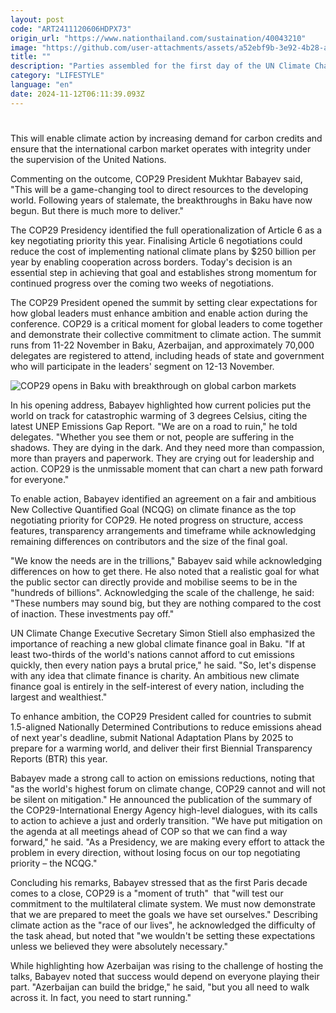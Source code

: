 ```yaml
---
layout: post
code: "ART2411120606HDPX73"
origin_url: "https://www.nationthailand.com/sustaination/40043210"
image: "https://github.com/user-attachments/assets/a52ebf9b-3e92-4b28-a552-ab1eb77b9f1e"
title: ""
description: "Parties assembled for the first day of the UN Climate Change Conference on November 11, 2024, in Baku, Azerbaijan, achieved a critical early success by reaching a consensus on standards for the creation of carbon credits under Article 6.4 of the Paris Agreement."
category: "LIFESTYLE"
language: "en"
date: 2024-11-12T06:11:39.093Z
---
```


# 









This will enable climate action by increasing demand for carbon credits and ensure that the international carbon market operates with integrity under the supervision of the United Nations.

Commenting on the outcome, COP29 President Mukhtar Babayev said, "This will be a game-changing tool to direct resources to the developing world. Following years of stalemate, the breakthroughs in Baku have now begun. But there is much more to deliver."

The COP29 Presidency identified the full operationalization of Article 6 as a key negotiating priority this year. Finalising Article 6 negotiations could reduce the cost of implementing national climate plans by $250 billion per year by enabling cooperation across borders. Today's decision is an essential step in achieving that goal and establishes strong momentum for continued progress over the coming two weeks of negotiations.

The COP29 President opened the summit by setting clear expectations for how global leaders must enhance ambition and enable action during the conference. COP29 is a critical moment for global leaders to come together and demonstrate their collective commitment to climate action. The summit runs from 11-22 November in Baku, Azerbaijan, and approximately 70,000 delegates are registered to attend, including heads of state and government who will participate in the leaders' segment on 12-13 November.

  ![COP29 opens in Baku with breakthrough on global carbon markets](https://github.com/user-attachments/assets/724091cb-43ec-439d-8d53-278ce91af00b)

In his opening address, Babayev highlighted how current policies put the world on track for catastrophic warming of 3 degrees Celsius, citing the latest UNEP Emissions Gap Report. "We are on a road to ruin," he told delegates. "Whether you see them or not, people are suffering in the shadows. They are dying in the dark. And they need more than compassion, more than prayers and paperwork. They are crying out for leadership and action. COP29 is the unmissable moment that can chart a new path forward for everyone."

To enable action, Babayev identified an agreement on a fair and ambitious New Collective Quantified Goal (NCQG) on climate finance as the top negotiating priority for COP29. He noted progress on structure, access features, transparency arrangements and timeframe while acknowledging remaining differences on contributors and the size of the final goal.

"We know the needs are in the trillions," Babayev said while acknowledging differences on how to get there. He also noted that a realistic goal for what the public sector can directly provide and mobilise seems to be in the "hundreds of billions". Acknowledging the scale of the challenge, he said: "These numbers may sound big, but they are nothing compared to the cost of inaction. These investments pay off."

UN Climate Change Executive Secretary Simon Stiell also emphasized the importance of reaching a new global climate finance goal in Baku. "If at least two-thirds of the world's nations cannot afford to cut emissions quickly, then every nation pays a brutal price," he said. "So, let's dispense with any idea that climate finance is charity. An ambitious new climate finance goal is entirely in the self-interest of every nation, including the largest and wealthiest."

To enhance ambition, the COP29 President called for countries to submit 1.5-aligned Nationally Determined Contributions to reduce emissions ahead of next year's deadline, submit National Adaptation Plans by 2025 to prepare for a warming world, and deliver their first Biennial Transparency Reports (BTR) this year.

Babayev made a strong call to action on emissions reductions, noting that "as the world's highest forum on climate change, COP29 cannot and will not be silent on mitigation." He announced the publication of the summary of the COP29-International Energy Agency high-level dialogues, with its calls to action to achieve a just and orderly transition. "We have put mitigation on the agenda at all meetings ahead of COP so that we can find a way forward," he said. "As a Presidency, we are making every effort to attack the problem in every direction, without losing focus on our top negotiating priority – the NCQG."

Concluding his remarks, Babayev stressed that as the first Paris decade comes to a close, COP29 is a "moment of truth"  that "will test our commitment to the multilateral climate system. We must now demonstrate that we are prepared to meet the goals we have set ourselves." Describing climate action as the "race of our lives", he acknowledged the difficulty of the task ahead, but noted that "we wouldn't be setting these expectations unless we believed they were absolutely necessary."

While highlighting how Azerbaijan was rising to the challenge of hosting the talks, Babayev noted that success would depend on everyone playing their part. "Azerbaijan can build the bridge," he said, "but you all need to walk across it. In fact, you need to start running."